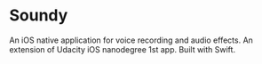 # Soundy
An iOS native application for voice recording and audio effects. An extension of Udacity iOS nanodegree 1st app. Built with Swift.
